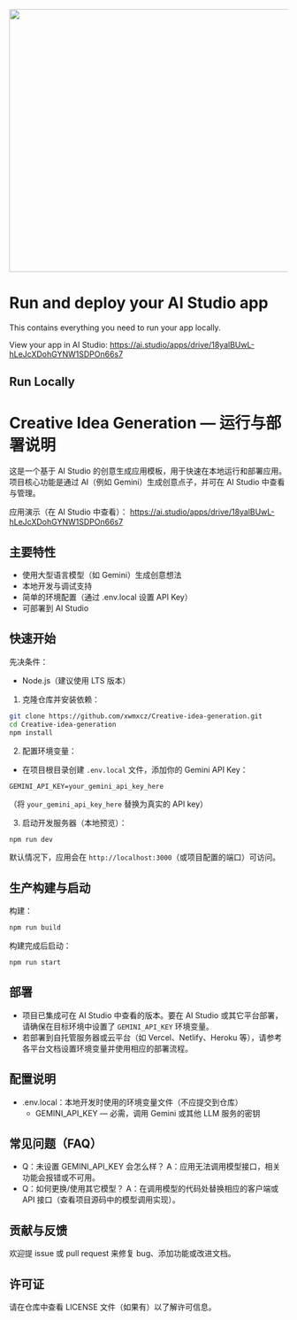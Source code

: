 <div align="center">
<img width="1200" height="475" alt="GHBanner" src="https://github.com/user-attachments/assets/0aa67016-6eaf-458a-adb2-6e31a0763ed6" />
</div>

# Run and deploy your AI Studio app

This contains everything you need to run your app locally.

View your app in AI Studio: https://ai.studio/apps/drive/18yalBUwL-hLeJcXDohGYNW1SDPOn66s7

## Run Locally

# Creative Idea Generation — 运行与部署说明

这是一个基于 AI Studio 的创意生成应用模板，用于快速在本地运行和部署应用。项目核心功能是通过 AI（例如 Gemini）生成创意点子，并可在 AI Studio 中查看与管理。

应用演示（在 AI Studio 中查看）：
https://ai.studio/apps/drive/18yalBUwL-hLeJcXDohGYNW1SDPOn66s7

## 主要特性
- 使用大型语言模型（如 Gemini）生成创意想法
- 本地开发与调试支持
- 简单的环境配置（通过 .env.local 设置 API Key）
- 可部署到 AI Studio

## 快速开始

先决条件：
- Node.js（建议使用 LTS 版本）

1. 克隆仓库并安装依赖：
```bash
git clone https://github.com/xwmxcz/Creative-idea-generation.git
cd Creative-idea-generation
npm install
```

2. 配置环境变量：
- 在项目根目录创建 `.env.local` 文件，添加你的 Gemini API Key：
```env
GEMINI_API_KEY=your_gemini_api_key_here
```
（将 `your_gemini_api_key_here` 替换为真实的 API key）

3. 启动开发服务器（本地预览）：
```bash
npm run dev
```
默认情况下，应用会在 `http://localhost:3000`（或项目配置的端口）可访问。

## 生产构建与启动
构建：
```bash
npm run build
```
构建完成后启动：
```bash
npm run start
```

## 部署
- 项目已集成可在 AI Studio 中查看的版本。要在 AI Studio 或其它平台部署，请确保在目标环境中设置了 `GEMINI_API_KEY` 环境变量。
- 若部署到自托管服务器或云平台（如 Vercel、Netlify、Heroku 等），请参考各平台文档设置环境变量并使用相应的部署流程。

## 配置说明
- .env.local：本地开发时使用的环境变量文件（不应提交到仓库）
  - GEMINI_API_KEY — 必需，调用 Gemini 或其他 LLM 服务的密钥

## 常见问题（FAQ）
- Q：未设置 GEMINI_API_KEY 会怎么样？
  A：应用无法调用模型接口，相关功能会报错或不可用。
- Q：如何更换/使用其它模型？
  A：在调用模型的代码处替换相应的客户端或 API 接口（查看项目源码中的模型调用实现）。

## 贡献与反馈
欢迎提 issue 或 pull request 来修复 bug、添加功能或改进文档。

## 许可证
请在仓库中查看 LICENSE 文件（如果有）以了解许可信息。
